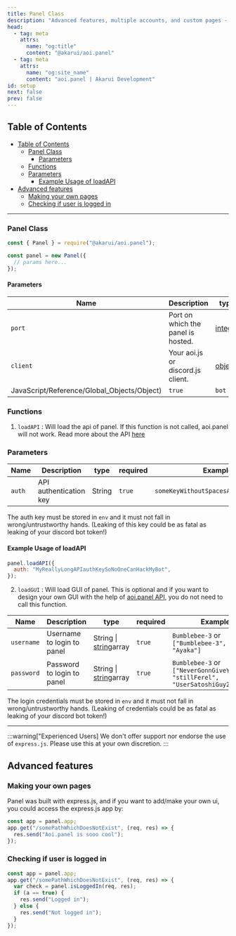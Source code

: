 ```yaml
---
title: Panel Class
description: "Advanced features, multiple accounts, and custom pages - @akarui/aoi.panel: The ultimate solution for managing your Discord bots with ease."
head:
  - tag: meta
    attrs:
      name: "og:title"
      content: "@akarui/aoi.panel"
  - tag: meta
    attrs:
      name: "og:site_name"
      content: "aoi.panel | Akarui Development"
id: setup
next: false
prev: false
---
```


<!-- omit from toc -->

## Table of Contents

- [Table of Contents](#table-of-contents)
  - [Panel Class](#panel-class)
    - [Parameters](#parameters)
  - [Functions](#functions)
  - [Parameters](#parameters-1)
    - [Example Usage of loadAPI](#example-usage-of-loadapi)
- [Advanced features](#advanced-features)
  - [Making your own pages](#making-your-own-pages)
  - [Checking if user is logged in](#checking-if-user-is-logged-in)

---

### Panel Class

```javascript
const { Panel } = require("@akarui/aoi.panel");

const panel = new Panel({
  // params here...
});
```

#### Parameters

| Name                                        | Description                        | type                                                                                                | required                 | Example |
| ------------------------------------------- | ---------------------------------- | --------------------------------------------------------------------------------------------------- | ------------------------ | ------- |
| `port`                                      | Port on which the panel is hosted. | [integer](https://developer.mozilla.org/en-US/docs/Web/JavaScript/Reference/Global_Objects/Integer) | `false`. Default: `3000` | `8000`  |
| `client`                                    | Your aoi.js or discord.js client.  | [object](https://developer.mozilla.org/en-US/docs/Web/JavaScript/Reference/Global_Objects/Object)   |
| JavaScript/Reference/Global_Objects/Object) | `true`                             | `bot`                                                                                               |

### Functions

1. `loadAPI` : Will load the api of panel. If this function is not called, aoi.panel will not work. Read more about the API [here](https://github.com/AkaruiDevelopment/aoi.panel/tree/v0.0.5/docs/api.md)

### Parameters

| Name   | Description            | type   | required | Example                               |
| ------ | ---------------------- | ------ | -------- | ------------------------------------- |
| `auth` | API authentication key | String | `true`   | `someKeyWithoutSpacesAndSpecialChars` |

The auth key must be stored in `env` and it must not fall in wrong/untrustworthy hands. (Leaking of this key could be as fatal as leaking of your discord bot token!)

<!-- omit from toc -->

#### Example Usage of loadAPI

```javascript
panel.loadAPI({
  auth: "MyReallyLongAPIauthKeySoNoOneCanHackMyBot",
});
```

2. `loadGUI` : Will load GUI of panel. This is optional and if you want to design your own GUI with the help of [aoi.panel API](https://github.com/AkaruiDevelopment/aoi.panel/tree/v0.0.5/docs/api.md), you do not need to call this function.

| Name       | Description                | type                                                                                                             | required | Example                                                                         |
| ---------- | -------------------------- | ---------------------------------------------------------------------------------------------------------------- | -------- | ------------------------------------------------------------------------------- |
| `username` | Username to login to panel | String \| [string](https://developer.mozilla.org/en-US/docs/Web/JavaScript/Reference/Global_Objects/String)array | `true`   | `Bumblebee-3` or `["Bumblebee-3", "Leref", "Ayaka"]`                            |
| `password` | Password to login to panel | String \| [string](https://developer.mozilla.org/en-US/docs/Web/JavaScript/Reference/Global_Objects/String)array | `true`   | `Bumblebee-3` or `["NeverGonnGiveYouUp<3", "stillFerel", "UserSatoshiGuy2023"]` |

The login credentials must be stored in `env` and it must not fall in wrong/untrustworthy hands. (Leaking of credentials could be as fatal as leaking of your discord bot token!)

---

:::warning["Experienced Users]
We don't offer support nor endorse the use of `express.js`. Please use this at your own discretion.
:::

## Advanced features

### Making your own pages

Panel was built with express.js, and if you want to add/make your own ui, you could access the express.js app by:

```javascript
const app = panel.app;
app.get("/somePathWhichDoesNotExist", (req, res) => {
  res.send("Aoi.panel is sooo cool");
});
```

### Checking if user is logged in

```javascript
const app = panel.app;
app.get("/somePathWhichDoesNotExist", (req, res) => {
  var check = panel.isLoggedIn(req, res);
  if (a == true) {
    res.send("Logged in");
  } else {
    res.send("Not logged in");
  }
});
```
